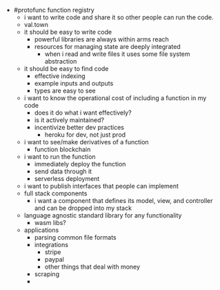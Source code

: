 - #protofunc function registry
	- i want to write code and share it so other people can run the code.
	- val.town
	- it should be easy to write code
		- powerful libraries are always within arms reach
		- resources for managing state are deeply integrated
			- when i read and write files it uses some file system abstraction
	- it should be easy to find code
		- effective indexing
		- example inputs and outputs
		- types are easy to see
	- i want to know the operational cost of including a function in my code
		- does it do what i want effectively?
		- is it actively maintained?
		- incentivize better dev practices
			- heroku for dev, not just prod
	- i want to see/make derivatives of a function
		- function blockchain
	- i want to run the function
		- immediately deploy the function
		- send data through it
		- serverless deployment
	- i want to publish interfaces that people can implement
	- full stack components
		- i want a component that defines its model, view, and controller and can be dropped into my stack
	- language agnostic standard library for any functionality
		- wasm libs?
	- applications
		- parsing common file formats
		- integrations
			- stripe
			- paypal
			- other things that deal with money
		- scraping
		-